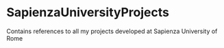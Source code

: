 # SapienzaUniversityProjects
Contains references to all my projects developed at Sapienza University of Rome

